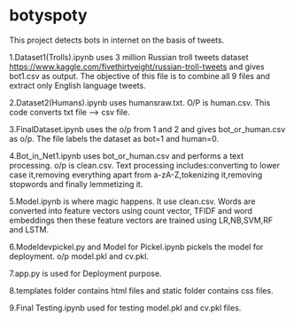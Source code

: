 # botyspoty
This project detects bots in internet on the basis of tweets.

1.Dataset1(Trolls).ipynb uses 3 million Russian troll tweets dataset https://www.kaggle.com/fivethirtyeight/russian-troll-tweets and gives bot1.csv as output. The objective of this file is to combine all 9 files and extract only English language tweets.

2.Dataset2(Humans).ipynb uses humansraw.txt. O/P is human.csv. This code converts txt file --> csv file.

3.FinalDataset.ipynb uses the o/p from 1 and 2 and gives bot_or_human.csv as o/p. The file labels the dataset as bot=1 and human=0.

4.Bot_in_Net1.ipynb uses bot_or_human.csv and performs a text processing. o/p is clean.csv. 
  Text processing includes:converting to lower case it,removing everything apart from a-zA-Z,tokenizing it,removing stopwords and finally lemmetizing it.

5.Model.ipynb is where magic happens. It use clean.csv. Words are converted into feature vectors using count vector, TFIDF and word embeddings then these feature vectors are trained using LR,NB,SVM,RF and LSTM.

6.Modeldevpickel.py and Model for Pickel.ipynb pickels the model for deployment. o/p model.pkl and cv.pkl.

7.app.py is used for Deployment purpose.

8.templates folder contains html files and static folder contains css files.

9.Final Testing.ipynb used for testing model.pkl and cv.pkl files.




